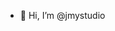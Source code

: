- 👋 Hi, I’m @jmystudio


<!---
jmystudio/jmystudio is a ✨ special ✨ repository because its `README.md` (this file) appears on your GitHub profile.
You can click the Preview link to take a look at your changes.
--->
